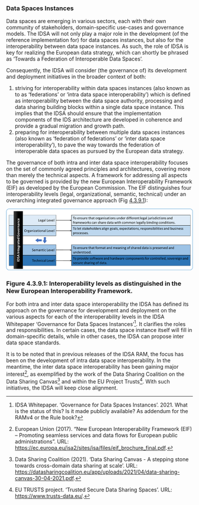 ### Data Spaces Instances ###

Data spaces are emerging in various sectors, each with their own community of stakeholders, domain-specific use-cases and governance models. The IDSA will not only play a major role in the development (of the reference implementation for) for data spaces instances, but also for the interoperability between data space instances. As such, the role of IDSA is key for realizing the European data strategy, which can shortly be phrased as ‘Towards a Federation of Interoperable Data Spaces’.

Consequently, the IDSA will consider (the governance of) its development and deployment initiatives in the broader context of both:

1. striving for interoperability within data spaces instances (also known as to as ‘federations’ or ‘intra data space interoperability’) which is defined as interoperability between the data space authority, processing and data sharing building blocks within a single data space instance. This implies that the IDSA should ensure that the implementation components of the IDS architecture are developed in coherence and provide a gradual migration and growth path.
2. preparing for interoperability between multiple data spaces instances (also known as ‘federation of federations’ or ‘inter data space interoperability’), to pave the way towards the federation of interoperable data spaces as pursued by the European data strategy.

The governance of both intra and inter data space interoperability focuses on the set of commonly agreed principles and architectures, covering more than merely the technical aspects. A framework for addressing all aspects to be governed is provided by the new European Interoperability Framework (EIF) as developed by the European Commission. The EIF distinguishes four interoperability levels (legal, organizational, semantic, technical) under an overarching integrated governance approach (Fig [4.3.9.1](#figure-4391-interoperability-levels-as-distinguished-in-the-new-european-interoperability-framework)):

![Interoperability levels as distinguished in the New European Interoperability Framework](./media/interoperability-levels-as-distinguished-in-the-new-european-interoperability-framework.png.png)

### Figure 4.3.9.1: Interoperability levels as distinguished in the New European Interoperability Framework.

For both intra and inter data space interoperability the IDSA has defined its approach on the governance for development and deployment on the various aspects for each of the interoperability levels in the IDSA Whitepaper ‘Governance for Data Spaces Instances’[^2]. It clarifies the roles and responsibilities. In certain cases, the data space instance itself will fill in domain-specific details, while in other cases, the IDSA can propose inter data space standards.

It is to be noted that in previous releases of the IDSA RAM, the focus has been on the development of intra data space interoperability. In the meantime, the inter data space interoperability has been gaining major interest[^1], as exemplified by the work of the Data Sharing Coalition on the Data Sharing Canvas[^3] and within the EU Project Trusts[^4]. With such initiatives, the IDSA will keep close alignment.


[^1]: European Union (2017). “New European Interoperability Framework (EIF) – Promoting seamless services and data flows for European public administrations”. URL: https://ec.europa.eu/isa2/sites/isa/files/eif_brochure_final.pdf.

[^2]: IDSA Whitepaper. ‘Governance for Data Spaces Instances’. 2021. What is the status of this? Is it made publicly available? As addendum for the RAMv4 or the Rule book?

[^3]: Data Sharing Coalition (2021). ‘Data Sharing Canvas - A stepping stone towards cross-domain data sharing at scale’. URL: https://datasharingcoalition.eu/app/uploads/2021/04/data-sharing-canvas-30-04-2021.pdf.

[^4]: EU TRUSTS project. ‘Trusted Secure Data Sharing Spaces’. URL: https://www.trusts-data.eu/.
